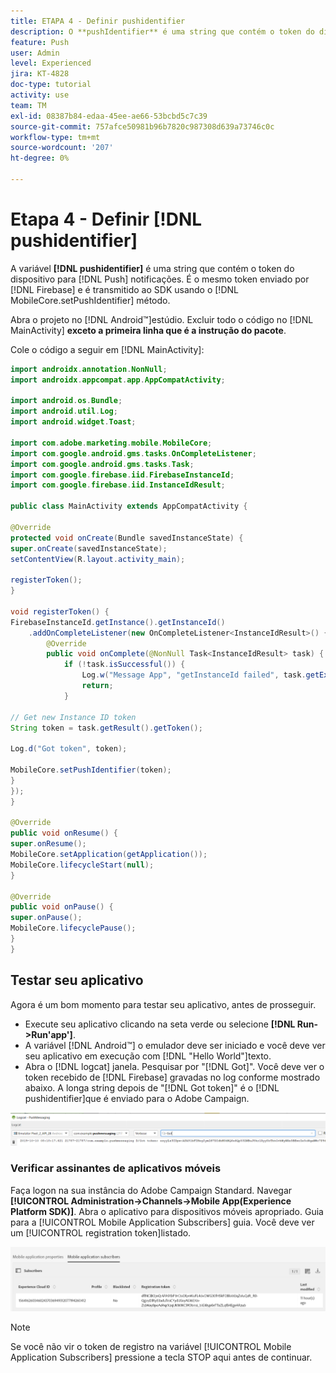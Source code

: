 ```yaml
---
title: ETAPA 4 - Definir pushidentifier
description: O **pushIdentifier** é uma string que contém o token do dispositivo para notificações por push. É o mesmo token enviado pelo Firebase e transmitido ao SDK usando o método MobileCore.setPushIdentifier.
feature: Push
user: Admin
level: Experienced
jira: KT-4828
doc-type: tutorial
activity: use
team: TM
exl-id: 08387b84-edaa-45ee-ae66-53bcbd5c7c39
source-git-commit: 757afce50981b96b7820c987308d639a73746c0c
workflow-type: tm+mt
source-wordcount: '207'
ht-degree: 0%

---
```


# Etapa 4 - Definir [!DNL pushidentifier]

A variável **[!DNL pushidentifier]** é uma string que contém o token do dispositivo para [!DNL Push] notificações. É o mesmo token enviado por [!DNL Firebase] e é transmitido ao SDK usando o [!DNL MobileCore.setPushIdentifier] método.

Abra o projeto no [!DNL Android™]estúdio. Excluir todo o código no [!DNL MainActivity] **exceto a primeira linha que é a instrução do pacote**.

Cole o código a seguir em [!DNL MainActivity]:

<!--
Removed `{.line-numbers}` below
-->

```java
import androidx.annotation.NonNull;
import androidx.appcompat.app.AppCompatActivity;

import android.os.Bundle;
import android.util.Log;
import android.widget.Toast;

import com.adobe.marketing.mobile.MobileCore;
import com.google.android.gms.tasks.OnCompleteListener;
import com.google.android.gms.tasks.Task;
import com.google.firebase.iid.FirebaseInstanceId;
import com.google.firebase.iid.InstanceIdResult;

public class MainActivity extends AppCompatActivity {

@Override
protected void onCreate(Bundle savedInstanceState) {
super.onCreate(savedInstanceState);
setContentView(R.layout.activity_main);

registerToken();
}

void registerToken() {
FirebaseInstanceId.getInstance().getInstanceId()
    .addOnCompleteListener(new OnCompleteListener<InstanceIdResult>() {
        @Override
        public void onComplete(@NonNull Task<InstanceIdResult> task) {
            if (!task.isSuccessful()) {
                Log.w("Message App", "getInstanceId failed", task.getException());
                return;
            }

// Get new Instance ID token
String token = task.getResult().getToken();

Log.d("Got token", token);

MobileCore.setPushIdentifier(token);
}
});
}

@Override
public void onResume() {
super.onResume();
MobileCore.setApplication(getApplication());
MobileCore.lifecycleStart(null);
}

@Override
public void onPause() {
super.onPause();
MobileCore.lifecyclePause();
}
}
```

## Testar seu aplicativo

Agora é um bom momento para testar seu aplicativo, antes de prosseguir.

* Execute seu aplicativo clicando na seta verde ou selecione **[!DNL Run->Run'app']**.
* A variável [!DNL Android™] o emulador deve ser iniciado e você deve ver seu aplicativo em execução com [!DNL "Hello World"]texto.
* Abra o [!DNL logcat] janela. Pesquisar por &quot;[!DNL Got]&quot;. Você deve ver o token recebido de [!DNL Firebase] gravadas no log conforme mostrado abaixo. A longa string depois de &quot;[!DNL Got token]&quot; é o [!DNL pushidentifier]que é enviado para o Adobe Campaign.

![logcat-token](assets/logcat-got-token.PNG)

### Verificar assinantes de aplicativos móveis

Faça logon na sua instância do Adobe Campaign Standard.
Navegar **[!UICONTROL Administration->Channels->Mobile App(Experience Platform SDK)]**. Abra o aplicativo para dispositivos móveis apropriado. Guia para a [!UICONTROL Mobile Application Subscribers] guia. Você deve ver um [!UICONTROL registration token]listado.

![mobile-application-subscribers](assets/mobile-application-subscribers.PNG)

>[!NOTE]
>
>Se você não vir o token de registro na variável [!UICONTROL Mobile Application Subscribers] pressione a tecla STOP aqui antes de continuar.
